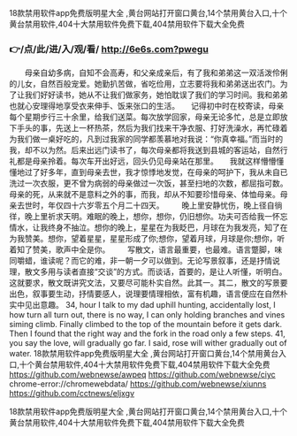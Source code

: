 
18款禁用软件app免费版明星大全 ,黄台网站打开窗口黄台,14个禁用黄台入口,十个黄台禁用软件,404十大禁用软件免费下载,404禁用软件下载大全免费




### 👉/点/此/进/入/观/看/ http://6e6s.com?pwegu




　　母亲自幼多病，自知不会高寿，和父亲成亲后，有了我和弟弟这一双活泼伶俐的儿女，自然百般宠爱。她勤扒苦做，省吃俭用，立志要将我和弟弟送出农门。为了让我们好好读书，她从不让我们做家务，她怕耽误了我们的学习时间。我和弟弟也就心安理得地享受衣来伸手、饭来张口的生活。　　记得初中时在校寄读，母亲每个星期步行三十余里，给我们送菜。每次放学回家，母亲无论多忙，总是立即放下手头的事，先送上一杯热茶，然后为我们找来干净衣服、打好洗澡水，再忙碌着为我们做一桌好吃的，凡到过我家的同学都羡慕地对我说：“你真幸福。”而当时的我，却不以为然。后来出远门读书了，每次母亲都将我送到县城的客运站，自然行礼都是母亲拎着。每次车开出好远，回头仍见母亲站在那里。　　我就这样懵懵懂懂地过了好多年，直到母亲去世，我才惊悸地发觉，在母亲的呵护下，我从未自已洗过一次衣服，更不曾为病弱的母亲做过一次饭，甚至扫地的次数，都屈指可数。母亲的死，从来就不是意料之外的事，而我，却从不知要珍惜母亲、体恤母亲。母亲去世时，年仅四十六岁零五个月二十四天。
　　晚上里安静忧伤，晚上径自徜徉，晚上里祈求天明。难眠的晚上，想你，想你，仍旧想你。功夫可否给我一怀忘情水，让我终身不抽泣。想你的晚上，星星在为我眨巴，月球在为我发亮，知了在为我赞美。想你，望着星星，星星形成了你;想你，望着月球，月球是你;想你，听着知了赞美，歌声中全是你。
　　写散文，语言最重要，也最难。语言蹩脚，味同嚼蜡，谁读呢？而它的难，非一朝一夕可以做到。无论写景叙事，还是抒情说理，散文多用与读者直接“交谈”的方式。而谈话，首要的，是让人听懂，听明白。这就要求，散文既讲究文法，又要尽可能朴实自然。此其一。其二，散文的写景要出色，叙事要生动，抒情要感人，说理要情理相依，富有机趣，语言便应在自然朴实中见出意趣。
34, hour I talk to my dad uphill hunting, accidentally lost, I how turn all turn out, there is no way, I can only holding branches and vines siming climb.
Finally climbed to the top of the mountain before it gets dark.
Then I found that the right way and the fork in the road only a few steps.
41, you say the love, will gradually go far.
I said, rose will wither gradually out of water.
18款禁用软件app免费版明星大全 ,黄台网站打开窗口黄台,14个禁用黄台入口,十个黄台禁用软件,404十大禁用软件免费下载,404禁用软件下载大全免费 https://github.com/webnewse/awpeq
https://github.com/webnewse/ciyc
chrome-error://chromewebdata/
https://github.com/webnewse/xiunns
https://github.com/cctnews/eljxgv





18款禁用软件app免费版明星大全 ,黄台网站打开窗口黄台,14个禁用黄台入口,十个黄台禁用软件,404十大禁用软件免费下载,404禁用软件下载大全免费
